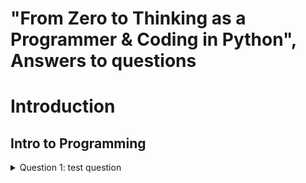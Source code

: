 # "From Zero to Thinking as a Programmer & Coding in Python", Answers to questions

# Introduction

## Intro to Programming
<details>

  <summary>Question 1: test question</summary>

#### Detailed question:
This is the detailed version of the question
  
#### Answer:
Here is my very detailed great answer
  
</details>
